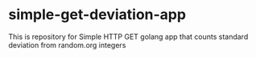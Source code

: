 # simple-get-deviation-app
This is repository for Simple HTTP GET golang app that counts standard deviation from random.org integers
